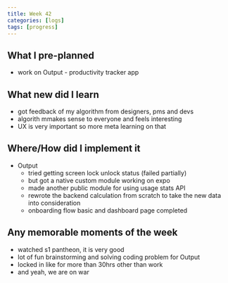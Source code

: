 ```yaml
---
title: Week 42
categories: [logs]
tags: [progress]
---
```


## What I pre-planned

- work on Output - productivity tracker app

## What new did I learn

- got feedback of my algorithm from designers, pms and devs
- algorith mmakes sense to everyone and feels interesting
- UX is very important so more meta learning on that

## Where/How did I implement it

- Output
    - tried getting screen lock unlock status (failed partially)
    - but got a native custom module working on expo
    - made another public module for using usage stats API
    - rewrote the backend calculation from scratch to take the new data into consideration
    - onboarding flow basic and dashboard page completed

## Any memorable moments of the week

- watched s1 pantheon, it is very good
- lot of fun brainstorming and solving coding problem for Output
- locked in like for more than 30hrs other than work
- and yeah, we are on war